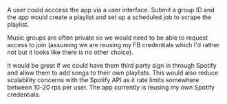 A user could acccess the app via a user interface. Submit a group ID and the app would create a playlist and set up a scheduled job to scrape the playlist. 

Music groups are often private so we would need to be able to request access to join (assuming we are reusing my FB credentials which I'd rather not but it looks like there is no other choice).

It would be great if we could have them third party sign in through Spotify and allow them to add songs to their own playlists. This would also reduce scalability concerns with the Spotify API as it rate limits somewhere between 10-20 rps per user. The app currently is reusing my own Spotify credentials. 